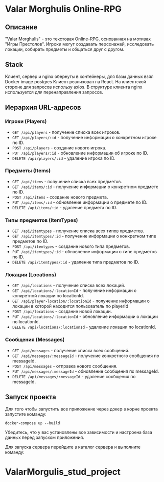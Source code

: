 # Valar Morghulis Online-RPG

## Описание

"Valar Morghulis" - это текстовая Online-RPG, основанная на мотивах "Игры Престолов". Игроки могут создавать персонажей, исследовать локации, собирать предметы и общаться друг с другом.

## Stack

Клиент, сервер и nginx обернуты в контейнеры, для базы данных взял Docker image postgres
Клиент реализован на React. На клиентской стороне для запросов использу axios. В структуре клиента nginx используется для перенаправления запросов.

## Иерархия URL-адресов

### Игроки (Players)

- `GET /api/players` - получение списка всех игроков.
- `GET /api/players/:id` - получение информации о конкретном игроке по ID.
- `POST /api/players` - создание нового игрока.
- `PUT /api/players/:id` - обновление информации об игроке по ID.
- `DELETE /api/players/:id` - удаление игрока по ID.

### Предметы (Items)

- `GET /api/items` - получение списка всех предметов.
- `GET /api/items/:id` - получение информации о конкретном предмете по ID.
- `POST /api/items` - создание нового предмета.
- `PUT /api/items/:id` - обновление информации о предмете по ID.
- `DELETE /api/items/:id` - удаление предмета по ID.

### Типы предметов (ItemTypes)

- `GET /api/itemtypes` - получение списка всех типов предметов.
- `GET /api/itemtypes/:id` - получение информации о конкретном типе предметов по ID.
- `POST /api/itemtypes` - создание нового типа предметов.
- `PUT /api/itemtypes/:id` - обновление информации о типе предметов по ID.
- `DELETE /api/itemtypes/:id` - удаление типа предметов по ID.

### Локации (Locations)

- `GET /api/locations` - получение списка всех локаций.
- `GET /api/locations/:locationId` - получение информации о конкретной локации по locationId.
- `GET /api/player-location/:locationId` - получение информации о локации в которой находится пользователь по playerId
- `POST /api/locations` - создание новой локации.
- `PUT /api/locations/:locationId` - обновление информации о локации по locationId.
- `DELETE /api/locations/:locationId` - удаление локации по locationId.

### Сообщения (Messages)

- `GET /api/messages` - получение списка всех сообщений.
- `GET /api/messages/:messageId` - получение конкретного сообщения по messageId.
- `POST /api/messages` - отправка нового сообщения.
- `PUT /api/messages/:messageId` - обновление сообщения по messageId.
- `DELETE /api/messages/:messageId` - удаление сообщения по messageId.

## Запуск проекта

Для того чтобы запустить все приложение через докер в корне проекта запустите команду:

```console
docker-compose up --build
```

Убедитесь, что у вас установлены все зависимости и настроена база данных перед запуском приложения.

Для запуска сервера перейдите в каталог сервера и выполните команду:
# ValarMorgulis_stud_project

